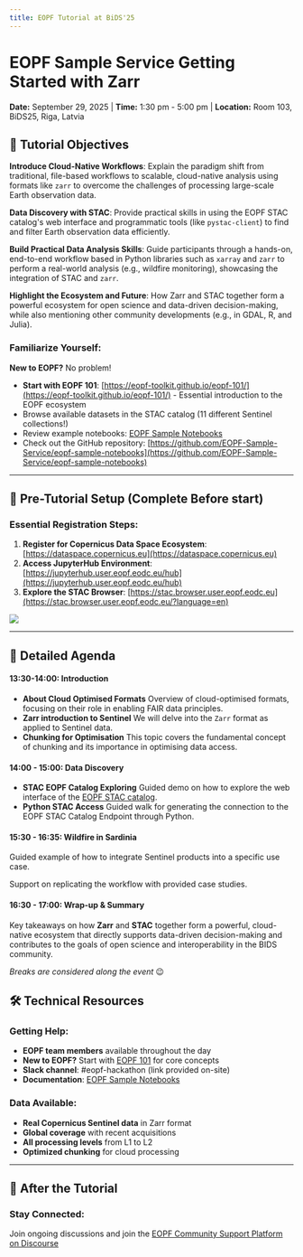 ```yaml
---
title: EOPF Tutorial at BiDS'25
---
```



# EOPF Sample Service Getting Started with Zarr

**Date:** September 29, 2025 | **Time:** 1:30 pm - 5:00 pm | **Location:** Room 103, BiDS25, Riga, Latvia

## 🎯 Tutorial Objectives

**Introduce Cloud-Native Workflows**: Explain the paradigm shift from traditional, file-based workflows to scalable, cloud-native analysis using formats like `zarr` to overcome the challenges of processing large-scale Earth observation data.

**Data Discovery with STAC**: Provide practical skills in using the EOPF STAC catalog's web interface and programmatic tools (like `pystac-client`) to find and filter Earth observation data efficiently.

**Build Practical Data Analysis Skills**: Guide participants through a hands-on, end-to-end workflow based in Python libraries such as `xarray` and `zarr` to perform a real-world analysis (e.g., wildfire monitoring), showcasing the integration of STAC and `zarr`.

**Highlight the Ecosystem and Future**: How Zarr and STAC together form a powerful ecosystem for open science and data-driven decision-making, while also mentioning other community developments (e.g., in GDAL, R, and Julia).

### Familiarize Yourself:

**New to EOPF?** No problem!

- **Start with EOPF 101**: [https://eopf-toolkit.github.io/eopf-101/](https://eopf-toolkit.github.io/eopf-101/) - Essential introduction to the EOPF ecosystem
- Browse available datasets in the STAC catalog (11 different Sentinel collections!)
- Review example notebooks: [EOPF Sample Notebooks](https://eopf-sample-service.github.io/eopf-sample-notebooks/)
- Check out the GitHub repository: [https://github.com/EOPF-Sample-Service/eopf-sample-notebooks](https://github.com/EOPF-Sample-Service/eopf-sample-notebooks)

---

## 🚀 Pre-Tutorial Setup (Complete Before start)

### Essential Registration Steps:
1. **Register for Copernicus Data Space Ecosystem**: [https://dataspace.copernicus.eu](https://dataspace.copernicus.eu)
2. **Access JupyterHub Environment**: [https://jupyterhub.user.eopf.eodc.eu/hub](https://jupyterhub.user.eopf.eodc.eu/hub)
3. **Explore the STAC Browser**: [https://stac.browser.user.eopf.eodc.eu](https://stac.browser.user.eopf.eodc.eu/?language=en)

![](https://zarr.eopf.copernicus.eu/wp-content/uploads/2025/06/image-3.png)

---

## 📅 Detailed Agenda

#### 13:30-14:00: Introduction

- **About Cloud Optimised Formats**
Overview of cloud-optimised formats, focusing on their role in enabling FAIR data principles.
- **Zarr introduction to Sentinel**
We will delve into the `Zarr` format as applied to Sentinel data.
- **Chunking for Optimisation**
This topic covers the fundamental concept of chunking and its importance in optimising data access.

#### 14:00 - 15:00: Data Discovery

- **STAC EOPF Catalog Exploring**
Guided demo on how to explore the web interface of the [EOPF STAC catalog](https://stac.browser.user.eopf.eodc.eu/?.language=en).
- **Python STAC Access**
Guided walk for generating the connection to the EOPF STAC Catalog Endpoint through Python.

#### 15:30 - 16:35: Wildfire in Sardinia
Guided example of how to integrate Sentinel products into a specific use case.

Support on replicating the workflow with provided case studies.

#### 16:30 - 17:00: Wrap-up & Summary

Key takeaways on how **Zarr** and **STAC** together form a powerful, cloud-native ecosystem that directly supports data-driven decision-making and contributes to the goals of open science and interoperability in the BIDS community.

*Breaks are considered along the event* 😉

## 🛠️ Technical Resources

### Getting Help:
- **EOPF team members** available throughout the day
- **New to EOPF?** Start with [EOPF 101](https://eopf-toolkit.github.io/eopf-101/) for core concepts
- **Slack channel**: #eopf-hackathon (link provided on-site)
- **Documentation**: [EOPF Sample Notebooks](https://eopf-sample-service.github.io/eopf-sample-notebooks/)

### Data Available:
- **Real Copernicus Sentinel data** in Zarr format
- **Global coverage** with recent acquisitions
- **All processing levels** from L1 to L2
- **Optimized chunking** for cloud processing



---

## 🔄 After the Tutorial

### Stay Connected:

Join ongoing discussions and join the [EOPF Community Support Platform on Discourse](https://discourse.eopf.copernicus.eu)


